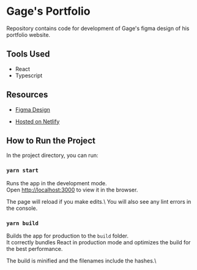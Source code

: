 # Gage's Portfolio

Repository contains code for development of Gage's figma design of his portfolio website.

## Tools Used
* React
* Typescript

## Resources
* [Figma Design](https://www.figma.com/file/sMXBiXlkYKNPdDGZulBCYB/gage-school-project?fuid=1325229990889657845&source=email_invite)

* [Hosted on Netlify](https://gage.netlify.app/)

## How to Run the Project

In the project directory, you can run:

### `yarn start`

Runs the app in the development mode.\
Open [http://localhost:3000](http://localhost:3000) to view it in the browser.

The page will reload if you make edits.\ 
You will also see any lint errors in the console.

### `yarn build`

Builds the app for production to the `build` folder.\
It correctly bundles React in production mode and optimizes the build for the best performance.

The build is minified and the filenames include the hashes.\
